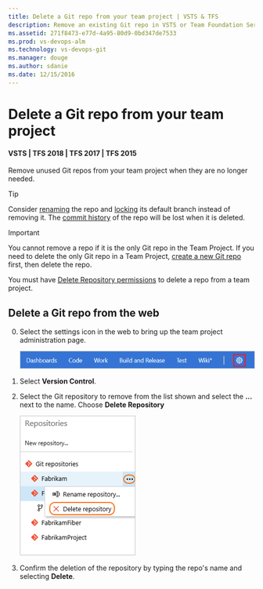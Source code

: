 ```yaml
---
title: Delete a Git repo from your team project | VSTS & TFS
description: Remove an existing Git repo in VSTS or Team Foundation Server team project
ms.assetid: 271f8473-e77d-4a95-80d9-0bd347de7533
ms.prod: vs-devops-alm
ms.technology: vs-devops-git 
ms.manager: douge
ms.author: sdanie
ms.date: 12/15/2016
---
```


# Delete a Git repo from your team project
#### VSTS | TFS 2018 | TFS 2017 | TFS 2015

Remove unused Git repos from your team project when they are no longer needed. 

>[!TIP]
> Consider [renaming](repo-rename.md) the repo and [locking](lock-branches.md) its default branch instead of removing it. The [commit history](tutorial/history.md) of the repo will be lost when it is deleted.   

>[!IMPORTANT]
> You cannot remove a repo if it is the only Git repo in the Team Project. If you need to delete the only Git repo in a Team Project, [create a new Git repo](create-new-repo.md) first, then delete the repo.
>      
> You must have [Delete Repository permissions](../security/set-git-tfvc-repository-permissions.md#git-repository) to delete a repo from a team project. 

## Delete a Git repo from the web 

0. Select the settings icon in the web to bring up the team project administration page.

   ![open up the administrative area of the VSTS web portal for your team project](_img/pull-requests/gear_icon_settings.png)
   
0. Select **Version Control**.

0. Select the Git repository to remove from the list shown and select the **...** next to the name. Choose **Delete Repository**

   ![remove the VSTS repo using the ellipses link next to the repo name](_img/repo-mgmt/remove-repo.png)
   
0. Confirm the deletion of the repository by typing the repo's name and selecting **Delete**.

